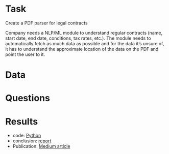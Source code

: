 
# Task
Create a PDF parser for legal contracts

Company needs a NLP/ML module to understand regular contracts (name, start date, end date, conditions, tax rates, etc.). 
The module needs to automatically fetch as much data as possible and for the data it’s unsure of, it has to understand the approximate location 
of the data on the PDF and point the user to it.

# Data


# Questions


# Results

- code: [Python](https://github.com/yurywallet/test_assignments/blob/main/brainbase/regular_contracts.py)
- conclusion: [report](https://github.com/yurywallet/test_assignments/blob/main/brainbase/regular_contracts.pdf)
- Publication: [Medium article](https://medium.com/@yurywallet/python-named-entity-recognition-ner-for-data-extraction-d604e25d7d9e)


